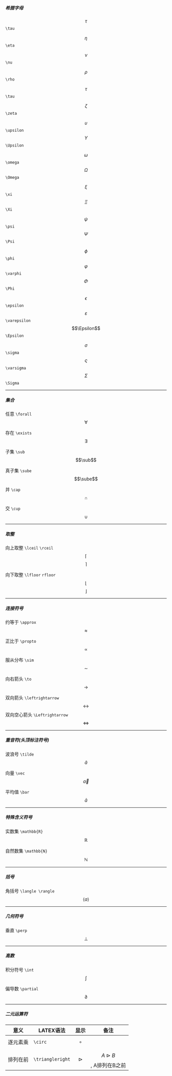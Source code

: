 ##### 希腊字母

$$\tau$$			`\tau`

$$\eta$$			`\eta`

$$\nu$$			`\nu`

$$\rho$$			`\rho`

$$\tau$$			`\tau`

$$\zeta$$			`\zeta`

$$\upsilon$$			`\upsilon`			$$\Upsilon$$			`\Upsilon`

$$\omega$$			`\omega`				$$\Omega$$			`\Omega`

$$\xi$$			`\xi`				$$\Xi$$			`\Xi`

$$\psi$$			`\psi`				$$\Psi$$			`\Psi`

$$\phi$$			`\phi`				$$\varphi$$			`\varphi`			$$\Phi$$				`\Phi`

$$\epsilon$$			`\epsilon`			$$\varepsilon$$			`\varepsilon`		$$\Epsilon$$				`\Epsilon`

$$\sigma$$			`\sigma`				$$\varsigma$$			`\varsigma`			$$\Sigma$$				`\Sigma`

---

##### 集合

任意		`\forall`			$$\forall$$

存在		`\exists`			$$\exists$$

子集		`\sub`				$$\sub$$

真子集		`\sube`				$$\sube$$

并			`\cap`				$$\cap$$

交			`\cup`				$$\cup$$

---

##### 取整

向上取整		`\lceil` `\rceil`		$$\lceil$$ $$\rceil$$

向下取整		`\lfloor` `rfloor`	$$\lfloor$$ $$\rfloor$$

---


##### 连接符号

约等于		`\approx`			$$\approx$$

正比于		`\propto`			$$\propto$$

服从分布		`\sim`				$$\sim$$

向右箭头		`\to`				$$\to$$

双向箭头		`\leftrightarrow`	$$\leftrightarrow$$		双向空心箭头		`\Leftrightarrow`	$$\Leftrightarrow$$

---

##### 重音符(头顶标注符号)

波浪号		`\tilde`				$$\tilde{a}$$

向量		`\vec`				$$\vec{a}$$

平均值		`\bar`				$$\bar{a}$$

---

##### 特殊含义符号

实数集		`\mathbb{R}`			$$\mathbb{R}$$

自然数集		`\mathbb{N}`			$$\mathbb{N}$$

---

##### 括号

角括号		`\langle \rangle`	$$\langle a \rangle$$

---

##### 几何符号

垂直		`\perp`				$$\perp$$

---

##### 高数

积分符号		`\int`				$$\int$$

偏导数		`\partial`			$$\partial$$

---

##### 二元运算符

意义| LATEX语法 | 显示 | 备注
--|--|--|--
逐元素乘 | `\circ` | $$\circ$$
排列在前 | `\triangleright` | $$\triangleright$$ | $$A \triangleright B$$, A排列在B之前
